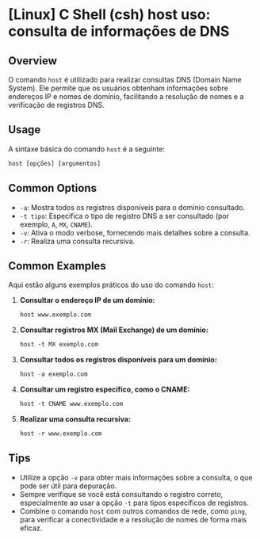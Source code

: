 # [Linux] C Shell (csh) host uso: consulta de informações de DNS

## Overview
O comando `host` é utilizado para realizar consultas DNS (Domain Name System). Ele permite que os usuários obtenham informações sobre endereços IP e nomes de domínio, facilitando a resolução de nomes e a verificação de registros DNS.

## Usage
A sintaxe básica do comando `host` é a seguinte:

```csh
host [opções] [argumentos]
```

## Common Options
- `-a`: Mostra todos os registros disponíveis para o domínio consultado.
- `-t tipo`: Especifica o tipo de registro DNS a ser consultado (por exemplo, `A`, `MX`, `CNAME`).
- `-v`: Ativa o modo verbose, fornecendo mais detalhes sobre a consulta.
- `-r`: Realiza uma consulta recursiva.

## Common Examples
Aqui estão alguns exemplos práticos do uso do comando `host`:

1. **Consultar o endereço IP de um domínio:**
   ```csh
   host www.exemplo.com
   ```

2. **Consultar registros MX (Mail Exchange) de um domínio:**
   ```csh
   host -t MX exemplo.com
   ```

3. **Consultar todos os registros disponíveis para um domínio:**
   ```csh
   host -a exemplo.com
   ```

4. **Consultar um registro específico, como o CNAME:**
   ```csh
   host -t CNAME www.exemplo.com
   ```

5. **Realizar uma consulta recursiva:**
   ```csh
   host -r www.exemplo.com
   ```

## Tips
- Utilize a opção `-v` para obter mais informações sobre a consulta, o que pode ser útil para depuração.
- Sempre verifique se você está consultando o registro correto, especialmente ao usar a opção `-t` para tipos específicos de registros.
- Combine o comando `host` com outros comandos de rede, como `ping`, para verificar a conectividade e a resolução de nomes de forma mais eficaz.
